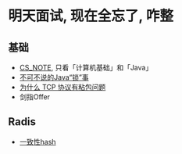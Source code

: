 # 明天面试, 现在全忘了, 咋整

## 基础
- [CS_NOTE](http://www.cyc2018.xyz/), 只看「计算机基础」和「Java」
- [不可不说的Java“锁”事](https://tech.meituan.com/2018/11/15/java-lock.html)
- [为什么 TCP 协议有粘包问题](https://draveness.me/whys-the-design-tcp-message-frame/)
- 剑指Offer

## Radis
- [一致性hash](https://crossoverjie.top/2018/01/08/Consistent-Hash/)
